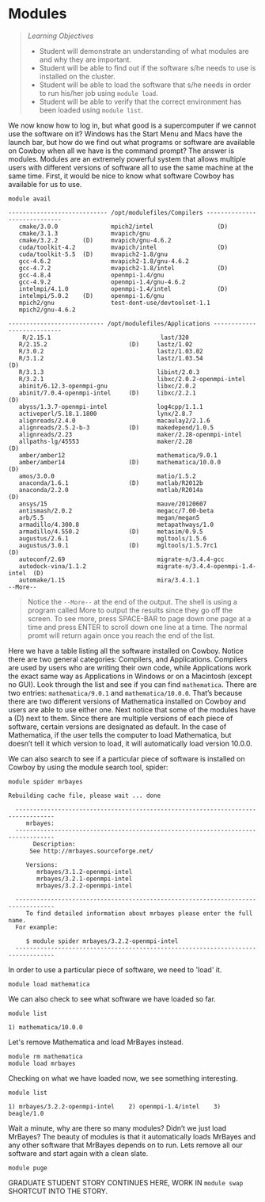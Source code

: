 Modules
=======
>*Learning Objectives*
>*    Student will demonstrate an understanding of what modules are and why they are important.
>*    Student will be able to find out if the software s/he needs to use is installed on the cluster.
>*    Student will be able to load the software that s/he needs in order to run his/her job using `module load`.
>*    Student will be able to verify that the correct environment has been loaded using `module list`.

We now know how to log in, but what good is a supercomputer if we cannot use the software on it? Windows has the Start Menu and Macs have the launch bar, but how do we find out what programs or software are available on Cowboy when all we have is the command prompt? The answer is modules. Modules are an extremely powerful system that allows multiple users with different versions of software all to use the same machine at the same time. First, it would be nice to know what software Cowboy has available for us to use.

```shell
module avail
```

```shell
---------------------------- /opt/modulefiles/Compilers -----------------------------
   cmake/3.0.0               mpich2/intel                  (D)
   cmake/3.1.3               mvapich/gnu
   cmake/3.2.2       (D)     mvapich/gnu-4.6.2
   cuda/toolkit-4.2          mvapich/intel                 (D)
   cuda/toolkit-5.5  (D)     mvapich2-1.8/gnu
   gcc-4.6.2                 mvapich2-1.8/gnu-4.6.2
   gcc-4.7.2                 mvapich2-1.8/intel            (D)
   gcc-4.8.4                 openmpi-1.4/gnu
   gcc-4.9.2                 openmpi-1.4/gnu-4.6.2
   intelmpi/4.1.0            openmpi-1.4/intel             (D)
   intelmpi/5.0.2    (D)     openmpi-1.6/gnu
   mpich2/gnu                test-dont-use/devtoolset-1.1
   mpich2/gnu-4.6.2

--------------------------- /opt/modulefiles/Applications ---------------------------
    R/2.15.1                               last/320
   R/2.15.2                       (D)     lastz/1.02
   R/3.0.2                                lastz/1.03.02
   R/3.1.2                                lastz/1.03.54                      (D)
   R/3.1.3                                libint/2.0.3
   R/3.2.1                                libxc/2.0.2-openmpi-intel
   abinit/6.12.3-openmpi-gnu              libxc/2.0.2
   abinit/7.0.4-openmpi-intel     (D)     libxc/2.2.1                        (D)
   abyss/1.3.7-openmpi-intel              log4cpp/1.1.1
   activeperl/5.18.1.1800                 lynx/2.8.7
   alignreads/2.4.0                       macaulay2/2.1.6
   alignreads/2.5.2-b-3           (D)     makedepend/1.0.5
   alignreads/2.23                        maker/2.28-openmpi-intel
   allpaths-lg/45553                      maker/2.28                         (D)
   amber/amber12                          mathematica/9.0.1
   amber/amber14                  (D)     mathematica/10.0.0                 (D)
   amos/3.0.0                             matio/1.5.2
   anaconda/1.6.1                 (D)     matlab/R2012b
   anaconda/2.2.0                         matlab/R2014a                      (D)
   ansys/15                               mauve/20120607
   antismash/2.0.2                        megacc/7.00-beta
   arb/5.5                                megan/megan5
   armadillo/4.300.8                      metapathways/1.0
   armadillo/4.550.2              (D)     metasim/0.9.5
   augustus/2.6.1                         mgltools/1.5.6
   augustus/3.0.1                 (D)     mgltools/1.5.7rc1                  (D)
   autoconf/2.69                          migrate-n/3.4.4-gcc
   autodock-vina/1.1.2                    migrate-n/3.4.4-openmpi-1.4-intel  (D)
   automake/1.15                          mira/3.4.1.1
--More--
```

>Notice the `--More--` at the end of the output. The shell is using a program called More to output the results since they go off the screen. To see more, press SPACE-BAR to page down one page at a time and press ENTER to scroll down one line at a time. The normal promt will return again once you reach the end of the list.

Here we have a table listing all the software installed on Cowboy. Notice there are two general categories: Compilers, and Applications. Compilers are used by users who are writing their own code, while Applications work the exact same way as Applications in Windows or on a Macintosh (except no GUI). Look through the list and see if you can find `mathematica`. There are two entries: `mathematica/9.0.1` and `mathematica/10.0.0`. That’s because there are two different versions of Mathematica installed on Cowboy and users are able to use either one. Next notice that some of the modules have a (D) next to them. Since there are multiple versions of each piece of software, certain versions are designated as default. In the case of Mathematica, if the user tells the computer to load Mathematica, but doesn’t tell it which version to load, it will automatically load version 10.0.0.

We can also search to see if a particular piece of software is installed on Cowboy by using the module search tool, spider:

```shell
module spider mrbayes
```

```shell
Rebuilding cache file, please wait ... done

  ---------------------------------------------------------------------------------
     mrbayes:
  ---------------------------------------------------------------------------------
       Description:
      See http://mrbayes.sourceforge.net/ 

     Versions:
        mrbayes/3.1.2-openmpi-intel
        mrbayes/3.2.1-openmpi-intel
        mrbayes/3.2.2-openmpi-intel

  ---------------------------------------------------------------------------------
     To find detailed information about mrbayes please enter the full name.
  For example:

     $ module spider mrbayes/3.2.2-openmpi-intel
  ---------------------------------------------------------------------------------
```

In order to use a particular piece of software, we need to 'load' it.

```shell
module load mathematica
```

We can also check to see what software we have loaded so far.

```shell
module list
```

```shell
1) mathematica/10.0.0
```

Let's remove Mathematica and load MrBayes instead.

```shell
module rm mathematica
module load mrbayes
```

Checking on what we have loaded now, we see something interesting.

```shell
module list
```

```shell
1) mrbayes/3.2.2-openmpi-intel    2) openmpi-1.4/intel    3) beagle/1.0
```

Wait a minute, why are there so many modules? Didn’t we just load MrBayes? The beauty of modules is that it automatically loads MrBayes and any other software that MrBayes depends on to run. Lets remove all our software and start again with a clean slate.

```shell
module puge
```

GRADUATE STUDENT STORY CONTINUES HERE, WORK IN `module swap` SHORTCUT INTO THE STORY.
